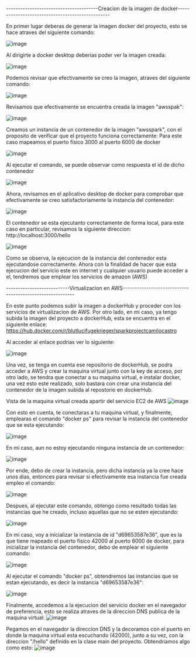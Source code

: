 ---------------------------------------Creacion de la imagen de docker-------------------------------------------------

En primer lugar deberas de generar la imagen docker del proyecto, esto se hace atraves del siguiente comando:

![image](https://github.com/BlutLucifugeKrieger/spark-aws-camilocastro/assets/130005378/e54de65a-f2bd-403e-a1eb-c57a992d570e)

Al dirigirte a docker desktop deberias poder ver la imagen creada:

![image](https://github.com/BlutLucifugeKrieger/spark-aws-camilocastro/assets/130005378/6ab800fa-9cad-49c8-9b77-d3e9c2f3d7c1)

Podemos revisar que efectivamente se creo la imagen, atraves del siguiente comando:

![image](https://github.com/BlutLucifugeKrieger/spark-aws-camilocastro/assets/130005378/d2b0ea17-5711-4a40-88fa-2a3f28a0d9e6)


Revisamos que efectivamente se encuentra creada la imagen "awsspak":

![image](https://github.com/BlutLucifugeKrieger/spark-aws-camilocastro/assets/130005378/afb531ab-1ae0-4d8a-a4fb-60ec38be523b)



Creamos un instancia de un contenedor de la imagen "awsspark", con el proposito de verificar que el proyecto funciona correctamente:
Para este caso mapeamos el puerto fisico 3000 al puerto 6000 de docker

![image](https://github.com/BlutLucifugeKrieger/spark-aws-camilocastro/assets/130005378/296d429e-3fbe-4952-9e50-f75fe18334ad)


Al ejecutar el comando, se puede observar como respuesta el id de dicho contenedor

![image](https://github.com/BlutLucifugeKrieger/spark-aws-camilocastro/assets/130005378/e991c86f-e92c-4382-af0b-8f4ae9985e34)


Ahora, revisamos en el aplicativo desktop de docker para comprobar que efectivamente se creo satisfactoriamente la instancia del contenedor:

![image](https://github.com/BlutLucifugeKrieger/spark-aws-camilocastro/assets/130005378/389b4b26-2a6a-4468-87b6-ff82653a4c69)

El contenedor se esta ejecutanto correctamente de forma local, para este caso en particular, revisamos la siguiente direccion: http://localhost:3000/hello

![image](https://github.com/BlutLucifugeKrieger/spark-aws-camilocastro/assets/130005378/0dd74811-d040-4d0c-a297-6a1a6656cd3f)

Como se observa, la ejecucion de la instancia del contenedor esta ejecutandose correctamente.
Ahora con la finalidad de hacer que esta ejecucion del servicio este en internet y cualquier usuario puede acceder a el, tendremos que emplear los servicios de amazon (AWS)

---------------------------Virtualizacion en AWS---------------------------------------------------------

En este punto podemos subir la imagen a dockerHub y proceder con los servicios de virtualizacion de AWS. 
Por otro lado, en mi caso, ya tengo subida la imagen del proyecto a dockerHub, esta se encuentra en el siguiente enlace: https://hub.docker.com/r/blutlucifugekrieger/sparkprojectcamilocastro

Al acceder al enlace podrias ver lo siguiente: 

![image](https://github.com/BlutLucifugeKrieger/spark-aws-camilocastro/assets/130005378/ecc220df-156e-43f9-96ef-2fea55f9e6b1)


Una vez, se tenga en cuenta ese repositorio de dockerHub, se podra acceder a AWS y crear la maquina virtual junto con la key de acceso,
por otro lado, se tendra que conectar a su maquina virtual, e instalar docker, una vez esto este realizado, solo bastara con crear una instancia del contenedor de la imagen subida al repostorio en dockerHub.

Vista de la maquina virtual creada apartir del servicio EC2 de AWS
![image](https://github.com/BlutLucifugeKrieger/spark-aws-camilocastro/assets/130005378/c7673493-8496-42a9-8f44-5dd852434989)

Con esto en cuenta, te conectaras a tu maquina virtual, y finalmente, emplearas el comando "docker ps" para revisar la instancia del contenedor que se esta ejecutando:

![image](https://github.com/BlutLucifugeKrieger/spark-aws-camilocastro/assets/130005378/ef7eb828-a642-4625-a68f-a6629c0ebecb)

En mi caso, aun no estoy ejecutando ninguna instancia de un contenedor:

![image](https://github.com/BlutLucifugeKrieger/spark-aws-camilocastro/assets/130005378/680640be-bee4-4920-96c0-fd43afdc5573)

Por ende, debo de crear la instancia, pero dicha instancia ya la cree hace unos dias, entonces para revisar si efectivamente esa instancia fue creada empleo el comando:

![image](https://github.com/BlutLucifugeKrieger/spark-aws-camilocastro/assets/130005378/1921ebde-a1ed-4316-8a98-e08ba5310611)

Despues, al ejecutar este comando, obtengo como resultado todas las instancias que he creado, incluso aquellas que no se esten ejecutando:


![image](https://github.com/BlutLucifugeKrieger/spark-aws-camilocastro/assets/130005378/45baa345-ed91-46f3-8e84-0b8671aec896)

En mi caso, voy a inicializar la instancia de id "d69653587e36", que es la que tiene mapeado el puerto fisico 42000 al puerto 6000 de docker,
para inicializar la instancia del contenedor, debo de emplear el siguiente comando:

![image](https://github.com/BlutLucifugeKrieger/spark-aws-camilocastro/assets/130005378/9cf336c8-9267-436b-b270-ee46018c2c75)

Al ejecutar el comando "docker ps", obtendremos las instancias que se estan ejecutando, es decir la instancia "d69653587e36":

![image](https://github.com/BlutLucifugeKrieger/spark-aws-camilocastro/assets/130005378/9308ef75-7dda-4fd3-987e-4b8623230e93)

Finalmente, accedemos a la ejecucion del servicio docker en el navegador de preferencia, esto se realiza atraves de la direccion DNS publica de la maquina virtual:
![image](https://github.com/BlutLucifugeKrieger/spark-aws-camilocastro/assets/130005378/35145cdb-2eff-431a-84bf-bc2b0dff0d7b)

Pegamos en el navegador la direccion DNS y la decoramos con el puerto en donde la maquina virtual esta escuchando (42000), junto a su vez, con la direccion "/hello" definido en la clase main del proyecto.
Obtendriamos algo como esto:
![image](https://github.com/BlutLucifugeKrieger/spark-aws-camilocastro/assets/130005378/df58b3bb-8721-43a3-8f2f-94a944a76bbe)
